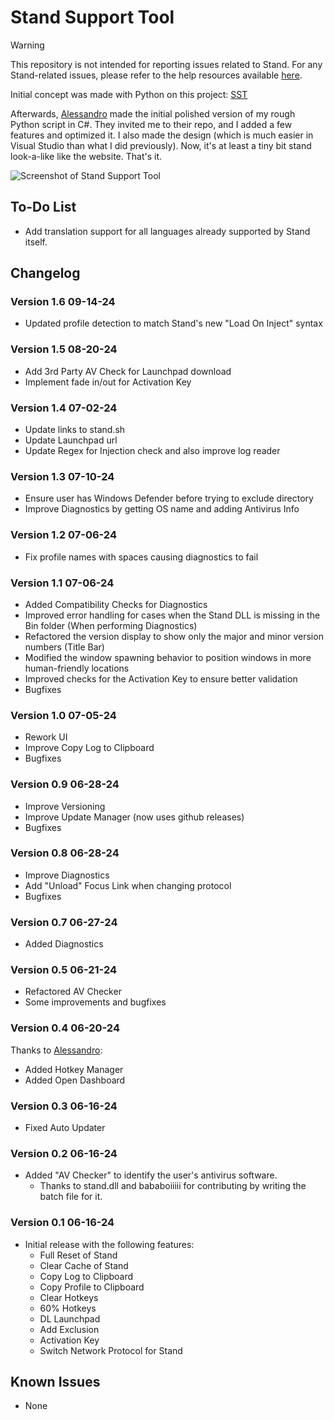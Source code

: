 # Stand Support Tool

> [!WARNING]  
> This repository is not intended for reporting issues related to Stand. For any Stand-related issues, please refer to the help resources available [here](https://stand.gg/help/).

Initial concept was made with Python on this project: [SST](https://github.com/AXOca/Stand-Tools/tree/main/SST)

Afterwards, [Alessandro](https://github.com/alessandromrc) made the initial polished version of my rough Python script in C#. They invited me to their repo, and I added a few features and optimized it. I also made the design (which is much easier in Visual Studio than what I did previously). Now, it's at least a tiny bit stand look-a-like like the website. That's it.

![Screenshot of Stand Support Tool](https://github.com/AXOca/StandSupportTool/assets/66976091/e8250050-e0ff-4d83-b5e3-a791dbd75ecb)

## To-Do List

- Add translation support for all languages already supported by Stand itself.

## Changelog

### Version 1.6 09-14-24
- Updated profile detection to match Stand's new "Load On Inject" syntax

### Version 1.5 08-20-24
- Add 3rd Party AV Check for Launchpad download
- Implement fade in/out for Activation Key

### Version 1.4 07-02-24
- Update links to stand.sh
- Update Launchpad url
- Update Regex for Injection check and also improve log reader

### Version 1.3 07-10-24
- Ensure user has Windows Defender before trying to exclude directory
- Improve Diagnostics by getting OS name and adding Antivirus Info
  
### Version 1.2 07-06-24
- Fix profile names with spaces causing diagnostics to fail
 
### Version 1.1 07-06-24
- Added Compatibility Checks for Diagnostics
- Improved error handling for cases when the Stand DLL is missing in the Bin folder (When performing Diagnostics)
- Refactored the version display to show only the major and minor version numbers (Title Bar)
- Modified the window spawning behavior to position windows in more human-friendly locations
- Improved checks for the Activation Key to ensure better validation
- Bugfixes
  
### Version 1.0 07-05-24
- Rework UI
- Improve Copy Log to Clipboard
- Bugfixes
  
### Version 0.9 06-28-24
- Improve Versioning
- Improve Update Manager (now uses github releases)
- Bugfixes

### Version 0.8 06-28-24
- Improve Diagnostics
- Add "Unload" Focus Link when changing protocol
- Bugfixes

### Version 0.7 06-27-24
- Added Diagnostics

### Version 0.5 06-21-24
- Refactored AV Checker
- Some improvements and bugfixes

### Version 0.4 06-20-24
Thanks to [Alessandro](https://github.com/alessandromrc):
- Added Hotkey Manager
- Added Open Dashboard

### Version 0.3 06-16-24
- Fixed Auto Updater

### Version 0.2 06-16-24
- Added "AV Checker" to identify the user's antivirus software.
  - Thanks to stand.dll and bababoiiiii for contributing by writing the batch file for it.

### Version 0.1 06-16-24
- Initial release with the following features:
  - Full Reset of Stand
  - Clear Cache of Stand
  - Copy Log to Clipboard
  - Copy Profile to Clipboard
  - Clear Hotkeys
  - 60% Hotkeys
  - DL Launchpad
  - Add Exclusion
  - Activation Key
  - Switch Network Protocol for Stand

## Known Issues

- None
